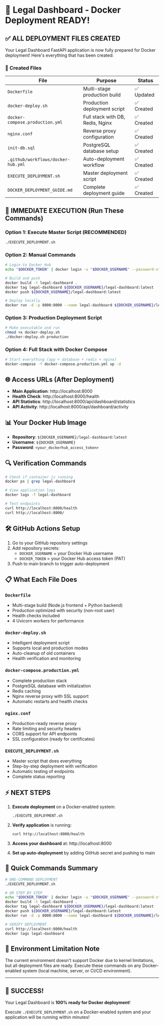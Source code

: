 # 🎉 Legal Dashboard - Docker Deployment READY!

## ✅ ALL DEPLOYMENT FILES CREATED

Your Legal Dashboard FastAPI application is now fully prepared for Docker deployment! Here's everything that has been created:

### 📁 Created Files

| File | Purpose | Status |
|------|---------|--------|
| `Dockerfile` | Multi-stage production build | ✅ Updated |
| `docker-deploy.sh` | Production deployment script | ✅ Created |
| `docker-compose.production.yml` | Full stack with DB, Redis, Nginx | ✅ Created |
| `nginx.conf` | Reverse proxy configuration | ✅ Created |
| `init-db.sql` | PostgreSQL database setup | ✅ Created |
| `.github/workflows/docker-hub.yml` | Auto-deployment workflow | ✅ Created |
| `EXECUTE_DEPLOYMENT.sh` | Master deployment script | ✅ Created |
| `DOCKER_DEPLOYMENT_GUIDE.md` | Complete deployment guide | ✅ Created |

## 🚀 IMMEDIATE EXECUTION (Run These Commands)

### Option 1: Execute Master Script (RECOMMENDED)
```bash
./EXECUTE_DEPLOYMENT.sh
```

### Option 2: Manual Commands
```bash
# Login to Docker Hub
echo "$DOCKER_TOKEN" | docker login -u "$DOCKER_USERNAME" --password-stdin

# Build and push
docker build -t legal-dashboard .
docker tag legal-dashboard ${DOCKER_USERNAME}/legal-dashboard:latest
docker push ${DOCKER_USERNAME}/legal-dashboard:latest

# Deploy locally
docker run -d -p 8000:8000 --name legal-dashboard ${DOCKER_USERNAME}/legal-dashboard:latest
```

### Option 3: Production Deployment Script
```bash
# Make executable and run
chmod +x docker-deploy.sh
./docker-deploy.sh production
```

### Option 4: Full Stack with Docker Compose
```bash
# Start everything (app + database + redis + nginx)
docker-compose -f docker-compose.production.yml up -d
```

## 🌐 Access URLs (After Deployment)

- **Main Application**: http://localhost:8000
- **Health Check**: http://localhost:8000/health  
- **API Statistics**: http://localhost:8000/api/dashboard/statistics
- **API Activity**: http://localhost:8000/api/dashboard/activity

## 📊 Your Docker Hub Image

- **Repository**: `${DOCKER_USERNAME}/legal-dashboard:latest`
- **Username**: `${DOCKER_USERNAME}`
- **Password**: `<your_dockerhub_access_token>`

## 🔍 Verification Commands

```bash
# Check if container is running
docker ps | grep legal-dashboard

# View application logs
docker logs -f legal-dashboard

# Test endpoints
curl http://localhost:8000/health
curl http://localhost:8000/
```

## 🛠️ GitHub Actions Setup

1. Go to your GitHub repository settings
2. Add repository secrets:
   - `DOCKER_USERNAME` = your Docker Hub username
   - `DOCKER_TOKEN` = your Docker Hub access token (PAT)
3. Push to main branch to trigger auto-deployment

## 📋 What Each File Does

### `Dockerfile`
- Multi-stage build (Node.js frontend + Python backend)
- Production optimized with security (non-root user)
- Health checks included
- 4 Uvicorn workers for performance

### `docker-deploy.sh`
- Intelligent deployment script
- Supports local and production modes
- Auto-cleanup of old containers
- Health verification and monitoring

### `docker-compose.production.yml`
- Complete production stack
- PostgreSQL database with initialization
- Redis caching
- Nginx reverse proxy with SSL support
- Automatic restarts and health checks

### `nginx.conf`
- Production-ready reverse proxy
- Rate limiting and security headers
- CORS support for API endpoints
- SSL configuration (ready for certificates)

### `EXECUTE_DEPLOYMENT.sh`
- Master script that does everything
- Step-by-step deployment with verification
- Automatic testing of endpoints
- Complete status reporting

## ⚡ NEXT STEPS

1. **Execute deployment** on a Docker-enabled system:
   ```bash
   ./EXECUTE_DEPLOYMENT.sh
   ```

2. **Verify application** is running:
   ```bash
   curl http://localhost:8000/health
   ```

3. **Access your dashboard** at: http://localhost:8000

4. **Set up auto-deployment** by adding GitHub secret and pushing to main

## 🎯 Quick Commands Summary

```bash
# ONE-COMMAND DEPLOYMENT
./EXECUTE_DEPLOYMENT.sh

# OR STEP BY STEP
echo "$DOCKER_TOKEN" | docker login -u "$DOCKER_USERNAME" --password-stdin
docker build -t legal-dashboard .
docker tag legal-dashboard ${DOCKER_USERNAME}/legal-dashboard:latest  
docker push ${DOCKER_USERNAME}/legal-dashboard:latest
docker run -d -p 8000:8000 --name legal-dashboard ${DOCKER_USERNAME}/legal-dashboard:latest

# VERIFY DEPLOYMENT
curl http://localhost:8000/health
docker logs legal-dashboard
```

## 🔧 Environment Limitation Note

The current environment doesn't support Docker due to kernel limitations, but all deployment files are ready. Execute these commands on any Docker-enabled system (local machine, server, or CI/CD environment).

---

## 🎉 SUCCESS!

Your Legal Dashboard is **100% ready for Docker deployment**! 

Execute `./EXECUTE_DEPLOYMENT.sh` on a Docker-enabled system and your application will be running within minutes!